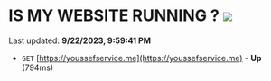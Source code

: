 # IS MY WEBSITE RUNNING ? [![](https://img.shields.io/static/v1?label=Sponsor&message=%E2%9D%A4&logo=GitHub&color=%23fe8e86)](https://github.com/sponsors/<username>)

Last updated: **9/22/2023, 9:59:41 PM**

- `GET` [https://youssefservice.me](https://youssefservice.me) - **Up** (794ms)
